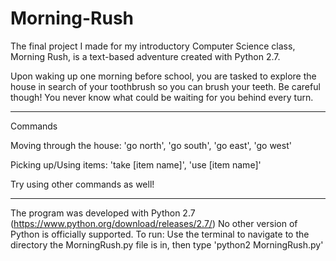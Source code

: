 # Morning-Rush
The final project I made for my introductory Computer Science class, Morning Rush, is a text-based adventure created with Python 2.7.

Upon waking up one morning before school, you are tasked to explore the house in search of your toothbrush so you can brush your teeth. Be careful though! You never know what could be waiting for you behind every turn.

-----------------------------------------------------------------------------------------
Commands

Moving through the house: 
'go north', 
'go south', 
'go east', 
'go west'

Picking up/Using items: 
'take [item name]', 
'use [item name]'

Try using other commands as well!

------------------------------------------------------------------------------------------

The program was developed with Python 2.7 (https://www.python.org/download/releases/2.7/) No other version of Python is officially supported.
To run: Use the terminal to navigate to the directory the MorningRush.py file is in, then type 'python2 MorningRush.py'

